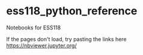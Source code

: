 # ess118_python_reference
Notebooks for ESS118

If the pages don't load, try pasting the links here https://nbviewer.jupyter.org/
